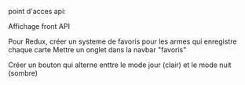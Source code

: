 point d'acces api: 

Affichage front 
API 

Pour Redux, créer un systeme de favoris pour les armes qui enregistre chaque carte
Mettre un onglet dans la navbar "favoris" 

Créer un bouton qui alterne enttre le mode jour (clair) et le mode nuit (sombre)